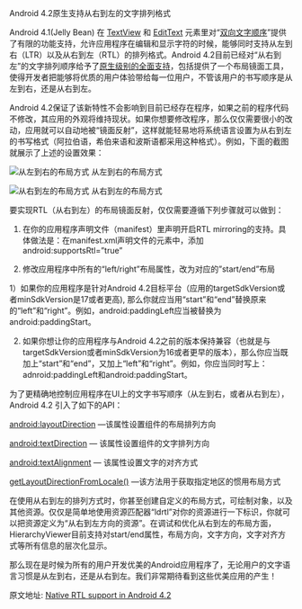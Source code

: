 Android 4.2原生支持从右到左的文字排列格式

Android 4.1(Jelly Bean)  在 [TextView](http://developer.android.com/reference/android/widget/TextView.html) 和 [EditText](http://developer.android.com/reference/android/widget/EditText.html) 元素里对“[双向文字顺序](http://developer.android.com/about/versions/jelly-bean.html#intl)”提供了有限的功能支持，允许应用程序在编辑和显示字符的时候，能够同时支持从左到右（LTR）以及从右到左（RTL）的排列格式。Android 4.2目前已经对“从右到左”的文字排列顺序给予了[原生级别的全面支持](http://developer.android.com/about/versions/jelly-bean.html#42-native-rtl)，包括提供了一个布局镜面工具，使得开发者把能够将优质的用户体验带给每一位用户，不管该用户的书写顺序是从左到右，还是从右到左。


Android 4.2保证了该新特性不会影响到目前已经存在程序，如果之前的程序代码不修改，其应用的外观将维持现状。如果你想要修改程序，那么仅仅需要很小的改动，应用就可以自动地被“镜面反射”，这样就能轻易地将系统语言设置为从右到左的书写格式（阿拉伯语，希伯来语和波斯语都采用这种格式）。例如，下面的截图就展示了上述的设置效果：

![从左到右的布局方式](/resource/image/2013-05-18-jelly-bean-native-rtl/setings-ltr.png)
从左到右的布局方式

![从右到左的布局方式](/resource/image/2013-05-18-jelly-bean-native-rtl/setings-rtl.png)
从右到左的布局方式

要实现RTL（从右到左）的布局镜面反射，仅仅需要遵循下列步骤就可以做到：

1. 在你的应用程序声明文件（manifest）里声明开启RTL mirroring的支持。具体做法是：在manifest.xml声明文件的<application>元素中，添加 android:supportsRtl=”true”

2. 修改应用程序中所有的“left/right”布局属性，改为对应的”start/end”布局

1）如果你的应用程序是针对Android 4.2目标平台（应用的targetSdkVersion或者minSdkVersion是17或者更高), 那么你就应当用“start”和“end”替换原来的“left”和“right”。例如，android:paddingLeft应当被替换为android:paddingStart。

2)  如果你想让你的应用程序与Android 4.2之前的版本保持兼容（也就是与targetSdkVersion或者minSdkVersion为16或者更早的版本），那么你应当既加上“start”和“end”，又加上“left”和“right”。例如，你应当同时写上：adnroid:paddingLeft和android:paddingStart。

为了更精确地控制应用程序在UI上的文字书写顺序（从左到右，或者从右到左），Android 4.2 引入了如下的API：

[android:layoutDirection](http://developer.android.com/reference/android/view/View.html#attr_android:layoutDirection) —该属性设置组件的布局排列方向

[android:textDirection](http://developer.android.com/reference/android/view/View.html#attr_android:textDirection) — 该属性设置组件的文字排列方向

[android:textAlignment](http://developer.android.com/reference/android/view/View.html#attr_android:textAlignment) — 该属性设置文字的对齐方式

[getLayoutDirectionFromLocale()](http://developer.android.com/reference/android/text/TextUtils.html#getLayoutDirectionFromLocale(java.util.Locale)) —该方法用于获取指定地区的惯用布局方式

在使用从右到左的排列方式时，你甚至创建自定义的布局方式，可绘制对象，以及其他资源。仅仅是简单地使用资源匹配器“ldrtl”对你的资源进行一下标识，你就可以把资源定义为“从右到左方向的资源”。在调试和优化从右到左的布局方面，HierarchyViewer目前支持对start/end属性，布局方向，文字方向，文字对齐方式等所有信息的层次化显示。

那么现在是时候为所有的用户开发优美的Android应用程序了，无论用户的文字语言习惯是从左到右，还是从右到左。我们非常期待看到这些优美应用的产生！

原文地址: [Native RTL support in Android 4.2](http://android-developers.blogspot.com/2013/03/native-rtl-support-in-android-42.html)

